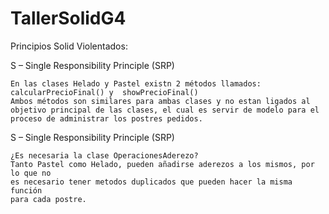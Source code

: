 # TallerSolidG4

Principios Solid Violentados:

S – Single Responsibility Principle (SRP)

    En las clases Helado y Pastel existn 2 métodos llamados: calcularPrecioFinal() y  showPrecioFinal()
    Ambos métodos son similares para ambas clases y no estan ligados al objetivo principal de las clases, el cual es servir de modelo para el proceso de administrar los postres pedidos. 

S – Single Responsibility Principle (SRP)

    ¿Es necesaria la clase OperacionesAderezo?
    Tanto Pastel como Helado, pueden añadirse aderezos a los mismos, por lo que no
    es necesario tener metodos duplicados que pueden hacer la misma función
    para cada postre.
